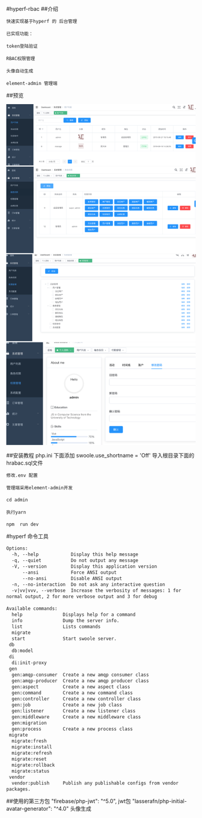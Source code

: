 #hyperf-rbac
##介绍

    快速实现基于hyperf 的 后台管理 
    
    已实现功能：
    
    token登陆验证
    
    RBAC权限管理
    
    头像自动生成
    
    element-admin 管理端
    
##预览

![用户列表](./static/01.png)
![角色权限](./static/02.png)
![权限管理](./static/03.png)
![个人中心](./static/04.png)

##安装教程
    php.ini 下面添加
    swoole.use_shortname = 'Off'
    导入根目录下面的hrabac.sql文件
    
    修改.env 配置
    
    管理端采用element-admin开发
    
    cd admin 
    
    执行yarn
    
    npm  run dev    
    
    
#hyperf 命令工具

    Options:
      -h, --help            Display this help message
      -q, --quiet           Do not output any message
      -V, --version         Display this application version
          --ansi            Force ANSI output
          --no-ansi         Disable ANSI output
      -n, --no-interaction  Do not ask any interactive question
      -v|vv|vvv, --verbose  Increase the verbosity of messages: 1 for normal output, 2 for more verbose output and 3 for debug
    
    Available commands:
      help               Displays help for a command
      info               Dump the server info.
      list               Lists commands
      migrate            
      start              Start swoole server.
     db
      db:model           
     di
      di:init-proxy      
     gen
      gen:amqp-consumer  Create a new amqp consumer class
      gen:amqp-producer  Create a new amqp producer class
      gen:aspect         Create a new aspect class
      gen:command        Create a new command class
      gen:controller     Create a new controller class
      gen:job            Create a new job class
      gen:listener       Create a new listener class
      gen:middleware     Create a new middleware class
      gen:migration      
      gen:process        Create a new process class
     migrate
      migrate:fresh      
      migrate:install    
      migrate:refresh    
      migrate:reset      
      migrate:rollback   
      migrate:status     
     vendor
      vendor:publish     Publish any publishable configs from vendor packages.
      
##使用的第三方包
    "firebase/php-jwt": "^5.0",             jwt包
    "lasserafn/php-initial-avatar-generator": "^4.0"  头像生成
 